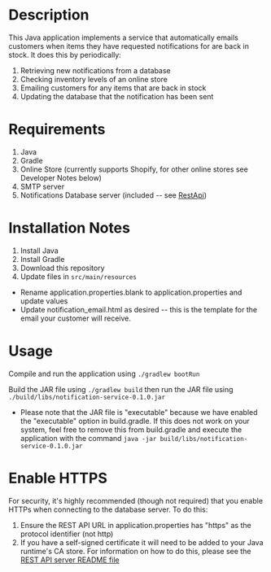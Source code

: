 # Description

This Java application implements a service that automatically emails customers when items they have requested notifications for are back in stock. It does this by periodically:
1. Retrieving new notifications from a database
2. Checking inventory levels of an online store
3. Emailing customers for any items that are back in stock
4. Updating the database that the notification has been sent

# Requirements

1. Java
2. Gradle
3. Online Store (currently supports Shopify, for other online stores see Developer Notes below)
4. SMTP server
5. Notifications Database server (included -- see [RestApi](../RestApi))

# Installation Notes

1. Install Java
2. Install Gradle
3. Download this repository
4. Update files in `src/main/resources`
* Rename application.properties.blank to application.properties and update values
* Update notification_email.html as desired -- this is the template for the email your customer will receive. 

# Usage

Compile and run the application using `./gradlew bootRun`

Build the JAR file using `./gradlew build` then run the JAR file using `./build/libs/notification-service-0.1.0.jar`
* Please note that the JAR file is "executable" because we have enabled the "executable" option in build.gradle. If this does not work on your system, feel free to remove this from build.gradle and execute the application with the command `java -jar build/libs/notification-service-0.1.0.jar`

# Enable HTTPS

For security, it's highly recommended (though not required) that you enable HTTPs when connecting to the database server. To do this:
1. Ensure the REST API URL in application.properties has "https" as the protocol identifier (not http)
2. If you have a self-signed certificate it will need to be added to your Java runtime's CA store. For information on how to do this, please see the [REST API server README file](../RestApi/README.md)